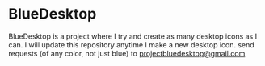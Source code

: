 # BlueDesktop
BlueDesktop is a project where I try and create as many desktop icons as I can. I will update this repository anytime I make a new desktop icon. send requests (of any color, not just blue) to projectbluedesktop@gmail.com

